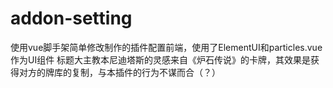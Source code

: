 # addon-setting

使用vue脚手架简单修改制作的插件配置前端，使用了ElementUI和particles.vue作为UI组件
标题大主教本尼迪塔斯的灵感来自《炉石传说》的卡牌，其效果是获得对方的牌库的复制，与本插件的行为不谋而合（？）
